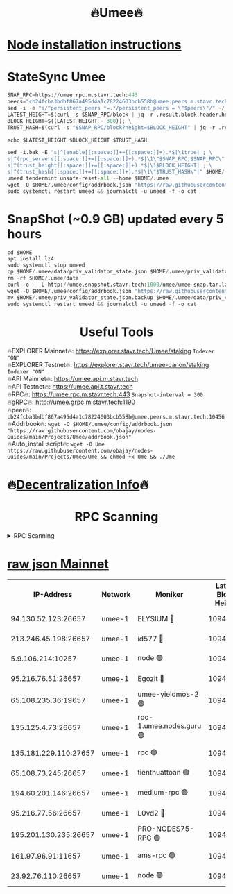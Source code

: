 <h1 align="center"> 🔥Umee🔥</h1>


[Node installation instructions](https://github.com/obajay/nodes-Guides/tree/main/Projects/Umee)
=
# StateSync Umee
```python
SNAP_RPC=https://umee.rpc.m.stavr.tech:443
peers="cb24fcba3bdbf867a495d4a1c78224603bcb558b@umee.peers.m.stavr.tech:10456"
sed -i -e "s/^persistent_peers *=.*/persistent_peers = \"$peers\"/" ~/.umee/config/config.toml
LATEST_HEIGHT=$(curl -s $SNAP_RPC/block | jq -r .result.block.header.height); \
BLOCK_HEIGHT=$((LATEST_HEIGHT - 300)); \
TRUST_HASH=$(curl -s "$SNAP_RPC/block?height=$BLOCK_HEIGHT" | jq -r .result.block_id.hash)

echo $LATEST_HEIGHT $BLOCK_HEIGHT $TRUST_HASH

sed -i.bak -E "s|^(enable[[:space:]]+=[[:space:]]+).*$|\1true| ; \
s|^(rpc_servers[[:space:]]+=[[:space:]]+).*$|\1\"$SNAP_RPC,$SNAP_RPC\"| ; \
s|^(trust_height[[:space:]]+=[[:space:]]+).*$|\1$BLOCK_HEIGHT| ; \
s|^(trust_hash[[:space:]]+=[[:space:]]+).*$|\1\"$TRUST_HASH\"|" $HOME/.umee/config/config.toml
umeed tendermint unsafe-reset-all --home $HOME/.umee
wget -O $HOME/.umee/config/addrbook.json "https://raw.githubusercontent.com/obajay/nodes-Guides/main/Projects/Umee/addrbook.json"
sudo systemctl restart umeed && journalctl -u umeed -f -o cat
```
# SnapShot (~0.9 GB) updated every 5 hours
```python
cd $HOME
apt install lz4
sudo systemctl stop umeed
cp $HOME/.umee/data/priv_validator_state.json $HOME/.umee/priv_validator_state.json.backup
rm -rf $HOME/.umee/data
curl -o - -L http://umee.snapshot.stavr.tech:1000/umee/umee-snap.tar.lz4 | lz4 -c -d - | tar -x -C $HOME/.umee --strip-components 2
wget -O $HOME/.umee/config/addrbook.json "https://raw.githubusercontent.com/obajay/nodes-Guides/main/Projects/Umee/addrbook.json"
mv $HOME/.umee/priv_validator_state.json.backup $HOME/.umee/data/priv_validator_state.json
sudo systemctl restart umeed && journalctl -u umeed -f -o cat
```
 <h1 align="center"> Useful Tools</h1>

🔥EXPLORER Mainnet🔥:      https://explorer.stavr.tech/Umee/staking             `Indexer "ON"` \
🔥EXPLORER Testnet🔥:        https://explorer.stavr.tech/umee-canon/staking      `Indexer "ON"` \
🔥API Mainnet🔥:                   https://umee.api.m.stavr.tech \
🔥API Testnet🔥:                     https://umee.api.t.stavr.tech \
🔥RPC🔥:                           https://umee.rpc.m.stavr.tech:443                     `Snapshot-interval = 300` \
🔥gRPC🔥:                              http://umee.grpc.m.stavr.tech:1190 \
🔥peer🔥:                     `cb24fcba3bdbf867a495d4a1c78224603bcb558b@umee.peers.m.stavr.tech:10456` \
🔥Addrbook🔥:    ```wget -O $HOME/.umee/config/addrbook.json "https://raw.githubusercontent.com/obajay/nodes-Guides/main/Projects/Umee/addrbook.json"``` \
🔥Auto_install script🔥: ```wget -O Ume https://raw.githubusercontent.com/obajay/nodes-Guides/main/Projects/Umee/Ume && chmod +x Ume && ./Ume```

🔥[Decentralization Info](https://github.com/obajay/StateSync-snapshots/tree/main/Projects/Umee/Decentralization)🔥
=

<h1 align="center"> RPC Scanning</h1>

<details>
<summary>RPC Scanning</summary>

<h2 align="center"> We scan nodes in real time every 4 hours. And we provide the final result of RPC endpoints.
We cannot influence the operation of these nodes in any way. </h2>


```python
If Voting Power is higher than 0 --> then the Node is a validator of the network and may be subject to attack and be a potential threat to the chain.
```
```python
We marked such validators with a red symbol
```

</details>

[raw json Mainnet](https://rpc-check.umeem.stavr.tech/umeem/rpc-umeem-result.json)
=



<table><tr><th>IP-Address</th><th>Network</th><th>Moniker</th><th>Latest Block Height</th><th>Earliest Block Height</th><th>Catching Up</th><th>Tx Index</th><th>Voting Power</th><th>Scan Time</th></tr><tr><td>94.130.52.123:26657</td><td>umee-1</td><td>ELYSIUM 🔴</td><td>10947133</td><td>3216011</td><td>False</td><td>on</td><td>23171292</td><td>2024-03-09T21:06:10.400735142UTC</td></tr><tr><td>213.246.45.198:26657</td><td>umee-1</td><td>id577 🔴</td><td>10947120</td><td>7100001</td><td>False</td><td>on</td><td>35124365</td><td>2024-03-09T21:04:53.164335078UTC</td></tr><tr><td>5.9.106.214:10257</td><td>umee-1</td><td>node 🟢</td><td>10947130</td><td>7942001</td><td>False</td><td>on</td><td>0</td><td>2024-03-09T21:05:49.404014206UTC</td></tr><tr><td>95.216.76.51:26657</td><td>umee-1</td><td>Egozit 🔴</td><td>10947133</td><td>8262001</td><td>False</td><td>off</td><td>38718685</td><td>2024-03-09T21:06:10.124296530UTC</td></tr><tr><td>65.108.235.36:19657</td><td>umee-1</td><td>umee-yieldmos-2 🟢</td><td>10947113</td><td>9575548</td><td>False</td><td>on</td><td>0</td><td>2024-03-09T21:04:09.708302311UTC</td></tr><tr><td>135.125.4.73:26657</td><td>umee-1</td><td>rpc-1.umee.nodes.guru 🟢</td><td>10947133</td><td>10691018</td><td>False</td><td>on</td><td>0</td><td>2024-03-09T21:06:10.621234890UTC</td></tr><tr><td>135.181.229.110:27657</td><td>umee-1</td><td>rpc 🟢</td><td>10947117</td><td>10754071</td><td>False</td><td>on</td><td>0</td><td>2024-03-09T21:04:32.491416013UTC</td></tr><tr><td>65.108.73.245:26657</td><td>umee-1</td><td>tienthuattoan 🟢</td><td>10947125</td><td>10787155</td><td>False</td><td>on</td><td>0</td><td>2024-03-09T21:05:20.411179996UTC</td></tr><tr><td>194.60.201.146:26657</td><td>umee-1</td><td>medium-rpc 🟢</td><td>10947121</td><td>10823243</td><td>False</td><td>on</td><td>0</td><td>2024-03-09T21:04:59.743106928UTC</td></tr><tr><td>95.216.77.56:26657</td><td>umee-1</td><td>L0vd2 🔴</td><td>10947137</td><td>10847137</td><td>False</td><td>off</td><td>38461761</td><td>2024-03-09T21:06:31.708727009UTC</td></tr><tr><td>195.201.130.235:26657</td><td>umee-1</td><td>PRO-NODES75-RPC 🟢</td><td>10947129</td><td>10881705</td><td>False</td><td>on</td><td>0</td><td>2024-03-09T21:05:47.105164087UTC</td></tr><tr><td>161.97.96.91:11657</td><td>umee-1</td><td>ams-rpc 🟢</td><td>10947137</td><td>10929930</td><td>False</td><td>on</td><td>0</td><td>2024-03-09T21:06:31.980253962UTC</td></tr><tr><td>23.92.76.110:26657</td><td>umee-1</td><td>node 🟢</td><td>10947140</td><td>10938001</td><td>False</td><td>on</td><td>0</td><td>2024-03-09T21:06:51.317526144UTC</td></tr></table>
